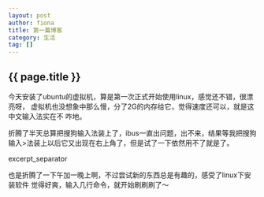 ```yaml
---
layout: post
author: fiona
title: 第一篇博客
category: 生活
tag: []
---
```



<h2>{{ page.title }}</h2>

<p>今天安装了ubuntu的虚拟机，算是第一次正式开始使用linux，感觉还不错，很漂亮呀，
虚拟机也没想象中那么慢，分了2G的内存给它，觉得速度还可以，就是这中文输入法实在不
咋地。</p>

<p>折腾了半天总算把搜狗输入法装上了，ibus一直出问题，出不来，结果等我把搜狗输入>法装上以后它又出现在右上角了，但是试了一下依然用不了就是了。</p>

 excerpt_separator
<p>也是折腾了一下午加一晚上啊，不过尝试新的东西总是有趣的，感受了linux下安装软件
觉得好爽，输入几行命令，就开始刷刷刷了～</p>

